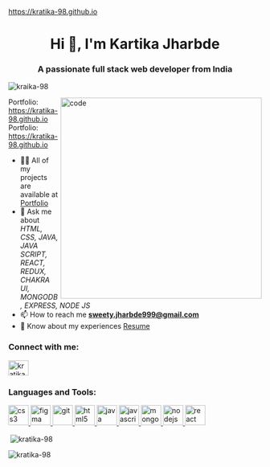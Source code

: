 https://kratika-98.github.io
<h1 align="center">Hi 👋, I'm Kartika Jharbde</h1>
<h3 align="center">A passionate full stack web developer from India</h3>

<p align="left"> <img src="https://komarev.com/ghpvc/?username=kratika-98&label=Profile%20views&color=0e75b6&style=flat" alt="kraika-98" /> </p>
<img width="400" align="right" src="https://user-images.githubusercontent.com/55389276/140866485-8fb1c876-9a8f-4d6a-98dc-08c4981eaf70.gif" alt="code" >

  Portfolio: https://kratika-98.github.io
  Portfolio: https://kratika-98.github.io

- 👨‍💻 All of my projects are available at [Portfolio](https://kratika-98.github.io/)
- 💬 Ask me about *HTML, CSS, JAVA, JAVA SCRIPT, REACT, REDUX, CHAKRA UI, MONGODB, EXPRESS, NODE JS*
- 📫 How to reach me **sweety.jharbde999@gmail.com**
- 📄 Know about my experiences [Resume](https://drive.google.com/file/d/1pgthuFeV8f3GcmCg4_z1nzHhWMzXr6FY/view?usp=sharing) 
<h3 align="left">Connect with me:</h3>
<p align="left">
<a href="www.linkedin.com/in/kratika-jharbade-15178b21b" target="blank"><img align="center" src="https://img.icons8.com/?size=1x&id=13930&format=png"" alt="kratika-98" height="30" width="40" /></a>
</p>
<h3 align="left">Languages and Tools:</h3>
   
<p align="left"> <a href="https://www.w3schools.com/css/" target="_blank" rel="noreferrer"> 
    <img src="https://cdn-icons-png.flaticon.com/512/919/919826.png" alt="css3" width="40" height="40"/> </a> 
    <a href="https://www.figma.com/" target="_blank" rel="noreferrer"> <img src="https://www.vectorlogo.zone/logos/figma/figma-icon.svg" alt="figma" width="40" height="40"/> </a> <a href="https://git-scm.com/" target="_blank" rel="noreferrer"> <img src="https://www.vectorlogo.zone/logos/git-scm/git-scm-icon.svg" alt="git" width="40" height="40"/> </a> 
    <a href="https://www.w3.org/html/" target="_blank" rel="noreferrer"> <img src="https://w7.pngwing.com/pngs/390/229/png-transparent-logo-html5-brand-design-text-logo-number.png" alt="html5" width="40" height="40"/> </a> 
    <a href="https://www.java.com" target="_blank" rel="noreferrer"> <img src="https://logowik.com/content/uploads/images/731_java.jpg" alt="java" width="40" height="40"/> </a> 
    <a href="https://developer.mozilla.org/en-US/docs/Web/JavaScript" target="_blank" rel="noreferrer"> <img src="https://cdn.worldvectorlogo.com/logos/javascript-1.svg" alt="javascript" width="40" height="40"/> </a> 
    <a href="https://www.mongodb.com/" target="_blank" rel="noreferrer"> <img src="https://cdn.iconscout.com/icon/free/png-256/free-mongodb-5-1175140.png" alt="mongodb" width="40" height="40"/> </a> 
    <a href="https://nodejs.org" target="_blank" rel="noreferrer"> <img src="https://www.creative-tim.com/blog/content/images/wordpress/2020/03/node-js-736399_1280.png" alt="nodejs" width="40" height="40"/> </a> 
    <a href="https://reactjs.org/" target="_blank" rel="noreferrer"> <img src="https://www.datocms-assets.com/45470/1631110818-logo-react-js.png" alt="react" width="40" height="40"/> </a> </p>
<p>&nbsp;<img align="center" src="https://github-readme-stats.vercel.app/api?username=kratika-98&theme=neon&border_radius=2.7&show_icons=true" alt="kratika-98" /></p>
<p><img align="center" src="https://github-readme-streak-stats.herokuapp.com/?user=kraika-98&theme=neon&border_radius=2.7&date_format=M%20j%5B%2C%20Y%5D" alt="kratika-98" /></p>
